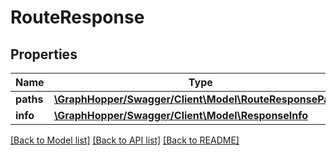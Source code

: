 # RouteResponse

## Properties
Name | Type | Description | Notes
------------ | ------------- | ------------- | -------------
**paths** | [**\GraphHopper/Swagger/Client\Model\RouteResponsePath[]**](RouteResponsePath.md) |  | [optional] 
**info** | [**\GraphHopper/Swagger/Client\Model\ResponseInfo**](ResponseInfo.md) |  | [optional] 

[[Back to Model list]](../README.md#documentation-for-models) [[Back to API list]](../README.md#documentation-for-api-endpoints) [[Back to README]](../README.md)


